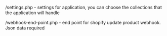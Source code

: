/settings.php - settings for application, you can choose the collections that the application will handle

/webhook-end-point.php - end point for shopify update product webhook. Json data required

